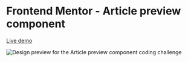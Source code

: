 # Frontend Mentor - Article preview component

[Live demo](https://mesutcifci.github.io/Frontend-Mentor-Challenges/article-preview-component-master/index.html)

![Design preview for the Article preview component coding challenge](./design/desktop-preview.jpg)
